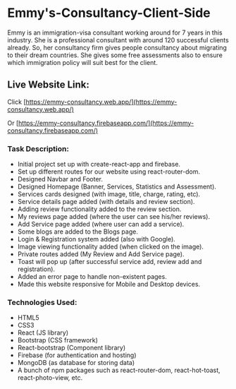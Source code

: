 # Emmy's-Consultancy-Client-Side

Emmy is an immigration-visa consultant working around for 7 years in this industry. She is a professional consultant with around 120 successful clients already. So, her consultancy firm gives people consultancy about migrating to their dream countries. She gives some free assessments also to ensure which immigration policy will suit best for the client.

## Live Website Link:

Click [https://emmy-consultancy.web.app/](https://emmy-consultancy.web.app/)

Or  [https://emmy-consultancy.firebaseapp.com/](https://emmy-consultancy.firebaseapp.com/)

### Task Description:
* Initial project set up with create-react-app and firebase.
* Set up different routes for our website using react-router-dom.
* Designed Navbar and Footer.
* Designed Homepage (Banner, Services, Statistics and Assessment).
* Services cards designed (with image, title, charge, rating, etc).
* Service details page added (with details and review section).
* Adding review functionality added to the review section.
* My reviews page added (where the user can see his/her reviews).
* Add Service page added (where user can add a service).
* Some blogs are added to the Blogs page.
* Login & Registration system added (also with Google).
* Image viewing functionality added (when clicked on the image).
* Private routes added (My Review and Add Service page).
* Toast will pop up (after successful service add, review add and registration).
* Added an error page to handle non-existent pages.
* Made this website responsive for Mobile and Desktop devices. 


### Technologies Used:
* HTML5
* CSS3
* React (JS library)
* Bootstrap (CSS framework)
* React-bootstrap (Component library)
* Firebase (for authentication and hosting)
* MongoDB (as database for storing data)
* A bunch of npm packages such as react-router-dom, react-hot-toast, react-photo-view, etc.